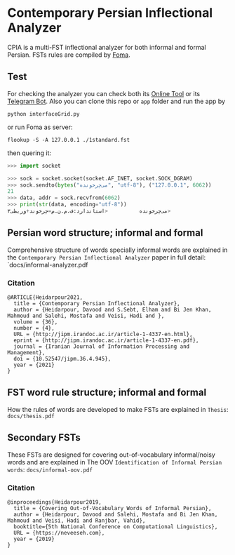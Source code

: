 # Contemporary Persian Inflectional Analyzer
CPIA is a multi-FST inflectional analyzer for both informal and formal Persian. FSTs rules are compiled by [Foma](https://fomafst.github.io/).

## Test
For checking the analyzer you can check both its [Online Tool](http://infarsi.herokuapp.com/) or
its [Telegram Bot](https://t.me/infarsi_bot). Also you can clone this repo or `app` folder and run the app by
```batch
python interfaceGrid.py
```
or run Foma as server:
```shell
flookup -S -A 127.0.0.1 ./1standard.fst
```
then quering it:
```python
>>> import socket

>>> sock = socket.socket(socket.AF_INET, socket.SOCK_DGRAM)
>>> sock.sendto(bytes("می‌چرخونده", "utf-8"), ("127.0.0.1", 6062))
21
>>> data, addr = sock.recvfrom(6062)
>>> print(str(data, encoding="utf-8"))
می‌چرخونده 	       	<استاندارد:ف.م.ن.م=چرخوند+وربطی۳>
```
## Persian word structure; informal and formal
Comprehensive structure of words specially informal words are explained in the `Contemporary Persian Inflectional Analyzer` paper in full detail: `docs/informal-analyzer.pdf
### Citation
```
@ARTICLE{Heidarpour2021, 
  title = {Contemporary Persian Inflectional Analyzer}, 
  author = {Heidarpour, Davood and S.Sebt, Elham and Bi Jen Khan, Mahmoud and Salehi, Mostafa and Veisi, Hadi and },  
  volume = {36}, 
  number = {4},  
  URL = {http://jipm.irandoc.ac.ir/article-1-4337-en.html},  
  eprint = {http://jipm.irandoc.ac.ir/article-1-4337-en.pdf},  
  journal = {Iranian Journal of Information Processing and Management},   
  doi = {10.52547/jipm.36.4.945},  
  year = {2021}  
}
```
## FST word rule structure; informal and formal
How the rules of words are developed to make FSTs are explained in `Thesis`: `docs/thesis.pdf`
## Secondary FSTs
These FSTs are designed for covering out-of-vocabulary informal/noisy words and are explained in The OOV `Identification of Informal Persian words`: `docs/informal-oov.pdf`
### Citation
```
@inproceedings{Heidarpour2019, 
  title = {Covering Out-of-Vocabulary Words of Informal Persian}, 
  author = {Heidarpour, Davood and Salehi, Mostafa and Bi Jen Khan, Mahmoud and Veisi, Hadi and Ranjbar, Vahid},  
  booktitle={5th National Conference on Computational Linguistics},
  URL = {https://neveeseh.com},  
  year = {2019}  
}
```
